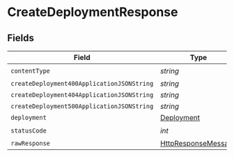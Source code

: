 # CreateDeploymentResponse


## Fields

| Field                                                                                                                | Type                                                                                                                 | Required                                                                                                             | Description                                                                                                          |
| -------------------------------------------------------------------------------------------------------------------- | -------------------------------------------------------------------------------------------------------------------- | -------------------------------------------------------------------------------------------------------------------- | -------------------------------------------------------------------------------------------------------------------- |
| `contentType`                                                                                                        | *string*                                                                                                             | :heavy_check_mark:                                                                                                   | N/A                                                                                                                  |
| `createDeployment400ApplicationJSONString`                                                                           | *string*                                                                                                             | :heavy_minus_sign:                                                                                                   | N/A                                                                                                                  |
| `createDeployment404ApplicationJSONString`                                                                           | *string*                                                                                                             | :heavy_minus_sign:                                                                                                   | N/A                                                                                                                  |
| `createDeployment500ApplicationJSONString`                                                                           | *string*                                                                                                             | :heavy_minus_sign:                                                                                                   | N/A                                                                                                                  |
| `deployment`                                                                                                         | [Deployment](../../Models/Shared/Deployment.md)                                                                      | :heavy_minus_sign:                                                                                                   | N/A                                                                                                                  |
| `statusCode`                                                                                                         | *int*                                                                                                                | :heavy_check_mark:                                                                                                   | N/A                                                                                                                  |
| `rawResponse`                                                                                                        | [HttpResponseMessage](https://learn.microsoft.com/en-us/dotnet/api/system.net.http.httpresponsemessage?view=net-5.0) | :heavy_minus_sign:                                                                                                   | N/A                                                                                                                  |